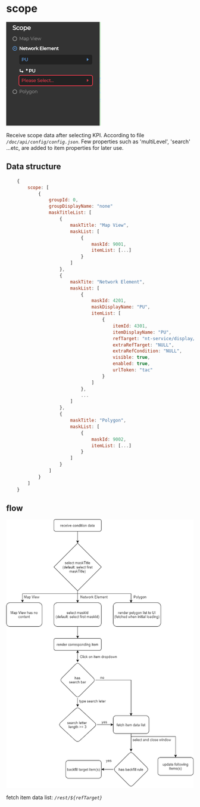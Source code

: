 # scope
![scope](img/scope.png)

Receive scope data after selecting KPI. According to file _`/doc/api/config/config.json`_. Few properties such as 'multiLevel', 'search' ...etc, are added to item properties for later use.

## Data structure
```javascript
    {
        scope: [
            {
                groupId: 0,
                groupDisplayName: "none"
                maskTitleList: [
                    {
                        maskTitle: "Map View",
                        maskList: [
                            {
                                maskId: 9001,
                                itemList: [...]
                            }
                        ]
                    },
                    {
                        maskTite: "Network Element",
                        maskList: [
                            {
                                maskId: 4201,
                                maskDisplayName: "PU",
                                itemList: [
                                    {
                                        itemId: 4301,
                                        itemDisplayName: "PU",
                                        refTarget: "nt-service/display/tac",
                                        extraRefTarget: "NULL",
                                        extraRefCondition: "NULL",
                                        visible: true,
                                        enabled: true,
                                        urlToken: "tac"
                                    }
                                ]
                            },
                            ...
                        ]
                    },
                    {
                        maskTitle: "Polygon",
                        maskList: [
                            {
                                maskId: 9002,
                                itemList: [...]
                            }
                        ]
                    }
                ]
            }
        ]
    }
```

## flow
![scope flow](img/scopeFlow.png)

fetch item data list: _`/rest/${refTarget}`_